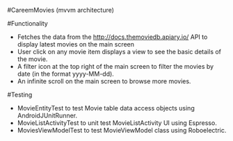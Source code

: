 #CareemMovies (mvvm architecture)

#Functionality
- Fetches the data from the http://docs.themoviedb.apiary.io/ API to display latest movies on the main screen
- User click on any movie item displays a view to see the basic details of the movie.
- A filter icon at the top right of the main screen to filter the movies by date (in the format yyyy-MM-dd).
- An infinite scroll on the main screen to browse more movies.

#Testing
- MovieEntityTest to test Movie table data access objects using AndroidJUnitRunner.
- MovieListActivityTest to unit test MovieListActivity UI using Espresso.
- MoviesViewModelTest to test MovieViewModel class using Roboelectric.

